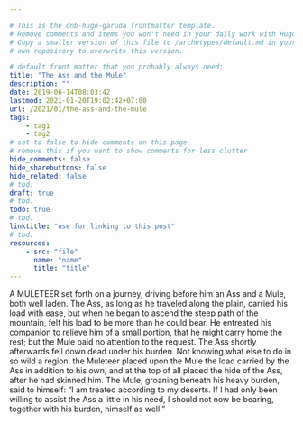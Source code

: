 ```yaml
---

# This is the dnb-hugo-garuda frontmatter template. 
# Remove comments and items you won't need in your daily work with Hugo.
# Copy a smaller version of this file to /archetypes/default.md in your
# own repository to overwrite this version.

# default front matter that you probably always need:
title: "The Ass and the Mule"
description: ""
date: 2019-06-14T08:03:42
lastmod: 2021-01-20T19:02:42+07:00
url: /2021/01/the-ass-and-the-mule
tags:
    - tag1
    - tag2
# set to false to hide comments on this page
# remove this if you want to show comments for less clutter
hide_comments: false
hide_sharebuttons: false
hide_related: false
# tbd.
draft: true
# tbd.
todo: true
# tbd.
linktitle: "use for linking to this post"
# tbd.
resources:
    - src: "file"
      name: "name"
      title: "title"
---
```

A MULETEER set forth on a journey, driving before him an Ass and a Mule, both well laden. The Ass, as long as he traveled along the plain, carried his load with ease, but when he began to ascend the steep path of the mountain, felt his load to be more than he could bear. He entreated his companion to relieve him of a small portion, that he might carry home the rest; but the Mule paid no attention to the request. The Ass shortly afterwards fell down dead under his burden. Not knowing what else to do in so wild a region, the Muleteer placed upon the Mule the load carried by the Ass in addition to his own, and at the top of all placed the hide of the Ass, after he had skinned him. The Mule, groaning beneath his heavy burden, said to himself: “I am treated according to my deserts. If I had only been willing to assist the Ass a little in his need, I should not now be bearing, together with his burden, himself as well.”
